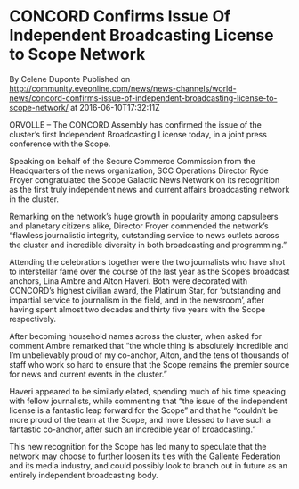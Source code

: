 # CONCORD Confirms Issue Of Independent Broadcasting License to Scope Network
By Celene Duponte
Published on http://community.eveonline.com/news/news-channels/world-news/concord-confirms-issue-of-independent-broadcasting-license-to-scope-network/ at 2016-06-10T17:32:11Z

ORVOLLE – The CONCORD Assembly has confirmed the issue of the cluster’s first Independent Broadcasting License today, in a joint press conference with the Scope.

Speaking on behalf of the Secure Commerce Commission from the Headquarters of the news organization, SCC Operations Director Ryde Froyer congratulated the Scope Galactic News Network on its recognition as the first truly independent news and current affairs broadcasting network in the cluster.

Remarking on the network’s huge growth in popularity among capsuleers and planetary citizens alike, Director Froyer commended the network’s “flawless journalistic integrity, outstanding service to news outlets across the cluster and incredible diversity in both broadcasting and programming.”

Attending the celebrations together were the two journalists who have shot to interstellar fame over the course of the last year as the Scope’s broadcast anchors, Lina Ambre and Alton Haveri. Both were decorated with CONCORD’s highest civilian award, the Platinum Star, for ‘outstanding and impartial service to journalism in the field, and in the newsroom’, after having spent almost two decades and thirty five years with the Scope respectively.

After becoming household names across the cluster, when asked for comment Ambre remarked that “the whole thing is absolutely incredible and I’m unbelievably proud of my co-anchor, Alton, and the tens of thousands of staff who work so hard to ensure that the Scope remains the premier source for news and current events in the cluster.”

Haveri appeared to be similarly elated, spending much of his time speaking with fellow journalists, while commenting that “the issue of the independent license is a fantastic leap forward for the Scope” and that he “couldn’t be more proud of the team at the Scope, and more blessed to have such a fantastic co-anchor, after such an incredible year of broadcasting.”

This new recognition for the Scope has led many to speculate that the network may choose to further loosen its ties with the Gallente Federation and its media industry, and could possibly look to branch out in future as an entirely independent broadcasting body.&nbsp;

